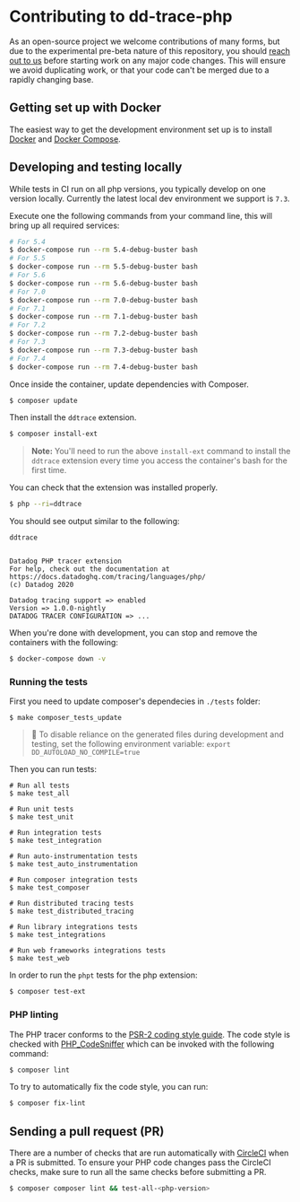# Contributing to dd-trace-php

As an open-source project we welcome contributions of many forms, but due to the experimental pre-beta nature of this repository, you should [reach out to us](https://github.com/DataDog/dd-trace-php/issues) before starting work on any major code changes. This will ensure we avoid duplicating work, or that your code can't be merged due to a rapidly changing base.

## Getting set up with Docker

The easiest way to get the development environment set up is to install [Docker](https://www.docker.com/) and
[Docker Compose](https://docs.docker.com/compose/).

## Developing and testing locally

While tests in CI run on all php versions, you typically develop on one version locally. Currently the latest local
dev environment we support is `7.3`.

Execute one the following commands from your command line, this will bring up all required services:

```bash
# For 5.4
$ docker-compose run --rm 5.4-debug-buster bash
# For 5.5
$ docker-compose run --rm 5.5-debug-buster bash
# For 5.6
$ docker-compose run --rm 5.6-debug-buster bash
# For 7.0
$ docker-compose run --rm 7.0-debug-buster bash
# For 7.1
$ docker-compose run --rm 7.1-debug-buster bash
# For 7.2
$ docker-compose run --rm 7.2-debug-buster bash
# For 7.3
$ docker-compose run --rm 7.3-debug-buster bash
# For 7.4
$ docker-compose run --rm 7.4-debug-buster bash
```

Once inside the container, update dependencies with Composer.

```bash
$ composer update
```

Then install the `ddtrace` extension.

```bash
$ composer install-ext
```

> **Note:** You'll need to run the above `install-ext` command to install the `ddtrace` extension every time you access the container's bash for the first time.

You can check that the extension was installed properly.

```bash
$ php --ri=ddtrace
```

You should see output similar to the following:

```
ddtrace


Datadog PHP tracer extension
For help, check out the documentation at https://docs.datadoghq.com/tracing/languages/php/
(c) Datadog 2020

Datadog tracing support => enabled
Version => 1.0.0-nightly
DATADOG TRACER CONFIGURATION => ...
```

When you're done with development, you can stop and remove the containers with the following:

```bash
$ docker-compose down -v
```

### Running the tests

First you need to update composer's dependecies in `./tests` folder:

    $ make composer_tests_update

> :memo: To disable reliance on the generated files during development and testing, set the following environment variable:
> `export DD_AUTOLOAD_NO_COMPILE=true`

Then you can run tests:

    # Run all tests
    $ make test_all

    # Run unit tests
    $ make test_unit

    # Run integration tests
    $ make test_integration

    # Run auto-instrumentation tests
    $ make test_auto_instrumentation

    # Run composer integration tests
    $ make test_composer

    # Run distributed tracing tests
    $ make test_distributed_tracing

    # Run library integrations tests
    $ make test_integrations

    # Run web frameworks integrations tests
    $ make test_web

In order to run the `phpt` tests for the php extension:

```bash
$ composer test-ext
```

### PHP linting

The PHP tracer conforms to the [PSR-2 coding style guide](https://www.php-fig.org/psr/psr-2/). The code style is checked with [PHP_CodeSniffer](https://github.com/squizlabs/PHP_CodeSniffer) which can be invoked with the following command:

```bash
$ composer lint
```

To try to automatically fix the code style, you can run:

```bash
$ composer fix-lint
```

## Sending a pull request (PR)

There are a number of checks that are run automatically with [CircleCI](https://circleci.com/gh/DataDog/dd-trace-php/tree/master) when a PR is submitted. To ensure your PHP code changes pass the CircleCI checks, make sure to run all the same checks before submitting a PR.

```bash
$ composer composer lint && test-all-<php-version>
```
